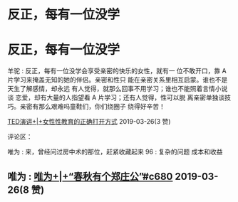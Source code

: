 # 反正，每有一位没学

# 反正，每有一位没学

羊驼 : 反正，每有一位没学会享受亲密的快乐的女性，就有一 位不敢开口，靠 A 片学习来掩盖无知的她的伴侣。亲密和性只 能在亲密关系里相互启蒙。谁也不是天生了解感情，却永远 有人觉得，就那么回事不用学习；谁也不能照着言情小说谈 恋爱，却有大量的人指望看 A 片学习；还有人觉得，性可以脱 离亲密单独谈技巧。亲密有那么艰难吗童鞋们，你们绕圈子 绕得好辛苦！

[TED](https://mp.weixin.qq.com/s/4MiAYTFLY8inHRIfD_nsVA)[演讲](https://mp.weixin.qq.com/s/4MiAYTFLY8inHRIfD_nsVA)[+|+](https://mp.weixin.qq.com/s/4MiAYTFLY8inHRIfD_nsVA)[女性性教育的正确打开方式](https://mp.weixin.qq.com/s/4MiAYTFLY8inHRIfD_nsVA) 2019-03-26(3 赞)

评论区：

唯为 : 来，曾经问过房中术的那位，赶紧收藏起来 96 : 复杂的问题 成本和收益

## 唯为 : [唯为](https://mp.weixin.qq.com/s/NaOLopX46Po05j5vky4MFg)[+|+“](https://mp.weixin.qq.com/s/NaOLopX46Po05j5vky4MFg)[春秋有个郑庄公](https://mp.weixin.qq.com/s/NaOLopX46Po05j5vky4MFg)[”#c680](https://mp.weixin.qq.com/s/NaOLopX46Po05j5vky4MFg) 2019-03-26(8 赞)